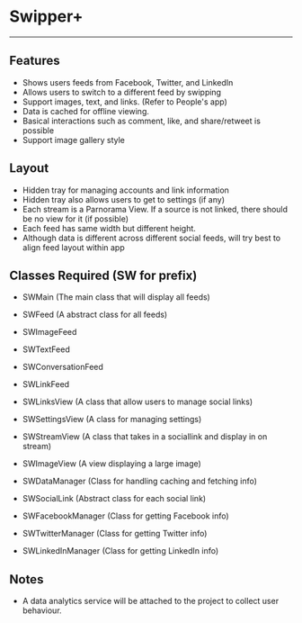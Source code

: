 # Swipper+

---
## Features
*  Shows users feeds from Facebook, Twitter, and LinkedIn
*  Allows users to switch to a different feed by swipping
*  Support images, text, and links. (Refer to People's app)
*  Data is cached for offline viewing.
*  Basical interactions such as comment, like, and share/retweet is possible
*  Support image gallery style

## Layout
-  Hidden tray for managing accounts and link information
-  Hidden tray also allows users to get to settings (if any)
-  Each stream is a Parnorama View. If a source is not linked, there should be no view for it (if possible)
-  Each feed has same width but different height.
-  Although data is different across different social feeds, will try best to align feed layout within app

## Classes Required (SW for prefix)
-  SWMain (The main class that will display all feeds)

-  SWFeed (A abstract class for all feeds)
  - SWImageFeed
  - SWTextFeed
  - SWConversationFeed
  - SWLinkFeed

-  SWLinksView (A class that allow users to manage social links)

-  SWSettingsView (A class for managing settings)

-  SWStreamView (A class that takes in a sociallink and display in on stream)

-  SWImageView (A view displaying a large image)

-  SWDataManager (Class for handling caching and fetching info)

-  SWSocialLink (Abstract class for each social link)
  -  SWFacebookManager (Class for getting Facebook info)
  -  SWTwitterManager (Class for getting Twitter info)
  -  SWLinkedInManager (Class for getting LinkedIn info)

## Notes
-  A data analytics service will be attached to the project to collect user behaviour.